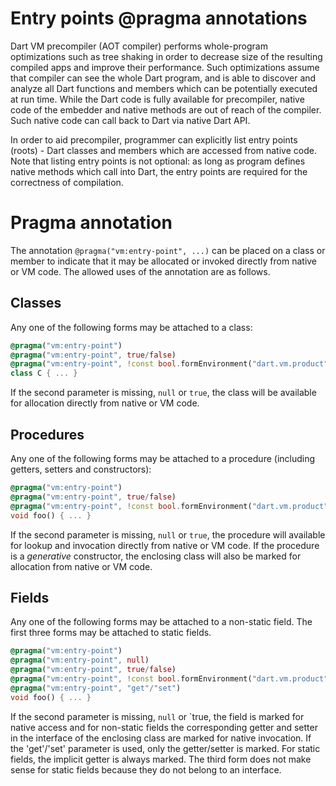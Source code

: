 # Entry points @pragma annotations

Dart VM precompiler (AOT compiler) performs whole-program optimizations such as
tree shaking in order to decrease size of the resulting compiled apps and
improve their performance. Such optimizations assume that compiler can see the
whole Dart program, and is able to discover and analyze all Dart functions and
members which can be potentially executed at run time. While the Dart code is
fully available for precompiler, native code of the embedder and native methods
are out of reach of the compiler. Such native code can call back to Dart via
native Dart API.

In order to aid precompiler, programmer can explicitly list entry points
(roots) - Dart classes and members which are accessed from native code. Note
that listing entry points is not optional: as long as program defines native
methods which call into Dart, the entry points are required for the correctness
of compilation.

# Pragma annotation

The annotation `@pragma("vm:entry-point", ...)` can be placed on a class or
member to indicate that it may be allocated or invoked directly from native or
VM code. The allowed uses of the annotation are as follows.

## Classes

Any one of the following forms may be attached to a class:

```dart
@pragma("vm:entry-point")
@pragma("vm:entry-point", true/false)
@pragma("vm:entry-point", !const bool.formEnvironment("dart.vm.product"))
class C { ... }
```

If the second parameter is missing, `null` or `true`, the class will be
available for allocation directly from native or VM code.

## Procedures

Any one of the following forms may be attached to a procedure (including
getters, setters and constructors):

```dart
@pragma("vm:entry-point")
@pragma("vm:entry-point", true/false)
@pragma("vm:entry-point", !const bool.formEnvironment("dart.vm.product"))
void foo() { ... }
```

If the second parameter is missing, `null` or `true`, the procedure will
available for lookup and invocation directly from native or VM code. If the
procedure is a *generative* constructor, the enclosing class will also be marked
for allocation from native or VM code.

## Fields

Any one of the following forms may be attached to a non-static field. The first
three forms may be attached to static fields.

```dart
@pragma("vm:entry-point")
@pragma("vm:entry-point", null)
@pragma("vm:entry-point", true/false)
@pragma("vm:entry-point", !const bool.formEnvironment("dart.vm.product"))
@pragma("vm:entry-point", "get"/"set")
void foo() { ... }
```

If the second parameter is missing, `null` or `true, the field is marked for
native access and for non-static fields the corresponding getter and setter in
the interface of the enclosing class are marked for native invocation. If the
'get'/'set' parameter is used, only the getter/setter is marked. For static
fields, the implicit getter is always marked. The third form does not make sense
for static fields because they do not belong to an interface.
